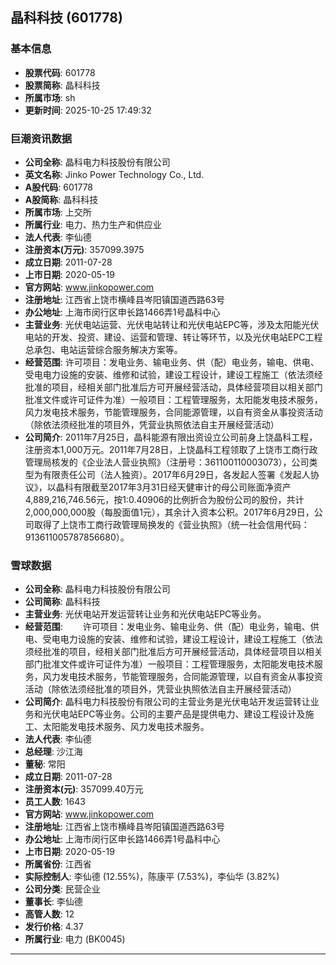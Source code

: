 ## 晶科科技 (601778)

### 基本信息

- **股票代码**: 601778
- **股票简称**: 晶科科技
- **所属市场**: sh
- **更新时间**: 2025-10-25 17:49:32

### 巨潮资讯数据

- **公司全称**: 晶科电力科技股份有限公司
- **英文名称**: Jinko Power Technology Co., Ltd.
- **A股代码**: 601778
- **A股简称**: 晶科科技
- **所属市场**: 上交所
- **所属行业**: 电力、热力生产和供应业
- **法人代表**: 李仙德
- **注册资本(万元)**: 357099.3975
- **成立日期**: 2011-07-28
- **上市日期**: 2020-05-19
- **官方网站**: www.jinkopower.com
- **注册地址**: 江西省上饶市横峰县岑阳镇国道西路63号
- **办公地址**: 上海市闵行区申长路1466弄1号晶科中心
- **主营业务**: 光伏电站运营、光伏电站转让和光伏电站EPC等，涉及太阳能光伏电站的开发、投资、建设、运营和管理、转让等环节，以及光伏电站EPC工程总承包、电站运营综合服务解决方案等。
- **经营范围**: 许可项目：发电业务、输电业务、供（配）电业务，输电、供电、受电电力设施的安装、维修和试验，建设工程设计，建设工程施工（依法须经批准的项目，经相关部门批准后方可开展经营活动，具体经营项目以相关部门批准文件或许可证件为准）一般项目：工程管理服务，太阳能发电技术服务，风力发电技术服务，节能管理服务，合同能源管理，以自有资金从事投资活动（除依法须经批准的项目外，凭营业执照依法自主开展经营活动）
- **公司简介**: 2011年7月25日，晶科能源有限出资设立公司前身上饶晶科工程，注册资本1,000万元。2011年7月28日，上饶晶科工程领取了上饶市工商行政管理局核发的《企业法人营业执照》（注册号：361100110003073），公司类型为有限责任公司（法人独资）。2017年6月29日，各发起人签署《发起人协议》，以晶科有限截至2017年3月31日经天健审计的母公司账面净资产4,889,216,746.56元，按1:0.40906的比例折合为股份公司的股份，共计2,000,000,000股（每股面值1元），其余计入资本公积。2017年6月29日，公司取得了上饶市工商行政管理局换发的《营业执照》（统一社会信用代码：913611005787856680）。

### 雪球数据

- **公司全称**: 晶科电力科技股份有限公司
- **公司简称**: 晶科科技
- **主营业务**: 光伏电站开发运营转让业务和光伏电站EPC等业务。
- **经营范围**: 　　许可项目：发电业务、输电业务、供（配）电业务，输电、供电、受电电力设施的安装、维修和试验，建设工程设计，建设工程施工（依法须经批准的项目，经相关部门批准后方可开展经营活动，具体经营项目以相关部门批准文件或许可证件为准）一般项目：工程管理服务，太阳能发电技术服务，风力发电技术服务，节能管理服务，合同能源管理，以自有资金从事投资活动（除依法须经批准的项目外，凭营业执照依法自主开展经营活动）
- **公司简介**: 晶科电力科技股份有限公司的主营业务是光伏电站开发运营转让业务和光伏电站EPC等业务。公司的主要产品是提供电力、建设工程设计及施工、太阳能发电技术服务、风力发电技术服务。
- **法人代表**: 李仙德
- **总经理**: 沙江海
- **董秘**: 常阳
- **成立日期**: 2011-07-28
- **注册资本(元)**: 357099.40万元
- **员工人数**: 1643
- **官方网站**: www.jinkopower.com
- **注册地址**: 江西省上饶市横峰县岑阳镇国道西路63号
- **办公地址**: 上海市闵行区申长路1466弄1号晶科中心
- **上市日期**: 2020-05-19
- **所属省份**: 江西省
- **实际控制人**: 李仙德 (12.55%)，陈康平 (7.53%)，李仙华 (3.82%)
- **公司分类**: 民营企业
- **董事长**: 李仙德
- **高管人数**: 12
- **发行价格**: 4.37
- **所属行业**: 电力 (BK0045)

---